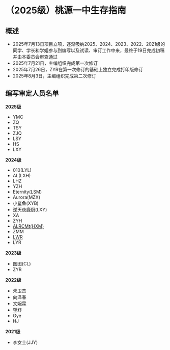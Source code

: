 # （2025级）桃源一中生存指南

## 概述

- 2025年7月13日项目立项，逐渐吸纳2025、2024、2023、2022、2021级的同学、学长和学姐参与到编写以及试读、审订工作中来，最终于19日完成初稿并由本委员会审查通过
- 2025年7月21日，主编组织完成第一次修订
- 2025年7月26日，ZYR在第一次修订的基础上独立完成打印版修订
- 2025年8月3日，主编组织完成第二次修订

## 编写审定人员名单

**2025级**
- YMC
- ZQ
- TSY
- ZJQ
- LSY
- HS
- LXY

**2024级**
- 010(LYL)
- AL(LXH)
- LHZ
- YZH
- Eternity(LSM)
- Aurora(MZX)
- 小鲨鱼(XYB)
- 逆天夜鹿厨(LXY)
- XA
- ZYH
- [ALRCMt(HXM)](https://github.com/ALRCMt)
- ZMM
- [LWR](https://github.com/aro973)
- LYR

**2023级**
- 图图(CL)
- ZYR

**2022级**
- 朱卫杰
- 向泽春
- 文婉霖
- 望舒
- Gye
- HJ

**2021级**
- 李女士(JJY)